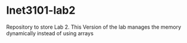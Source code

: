 # Inet3101-lab2
Repository to store Lab 2. This Version of the lab manages the memory dynamically instead of using arrays
